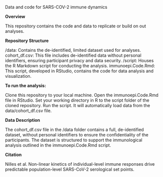 Data and code for SARS-COV-2 immune dynamics

**Overview**

This repository contains the code and data to replicate or build on out analyses.

**Repository Structure**

/data: Contains the de-identified, limited dataset used for analyses.
        cohort_df.csv: This file includes de-identified data without personal identifiers, ensuring participant privacy and data security.
/script: Houses the R Markdown script for conducting the analysis.
        immunoepi.Code.Rmd: This script, developed in RStudio, contains the code for data analysis and visualization.

**To run the analysis:**

Clone this repository to your local machine.
Open the immunoepi.Code.Rmd file in RStudio.
Set your working directory in R to the script folder of the cloned repository.
Run the script. It will automatically load data from the data/cohort_df.csv file.

**Data Description**

The cohort_df.csv file in the /data folder contains a full, de-identified dataset, without personal identifiers to ensure the confidentiality of the participants. The dataset is structured to support the immunological analysis outlined in the immunoepi.Code.Rmd script.

**Citation**

Nilles et al. Non-linear kinetics of individual-level immune responses drive predictable population-level SARS-CoV-2 serological set points.
